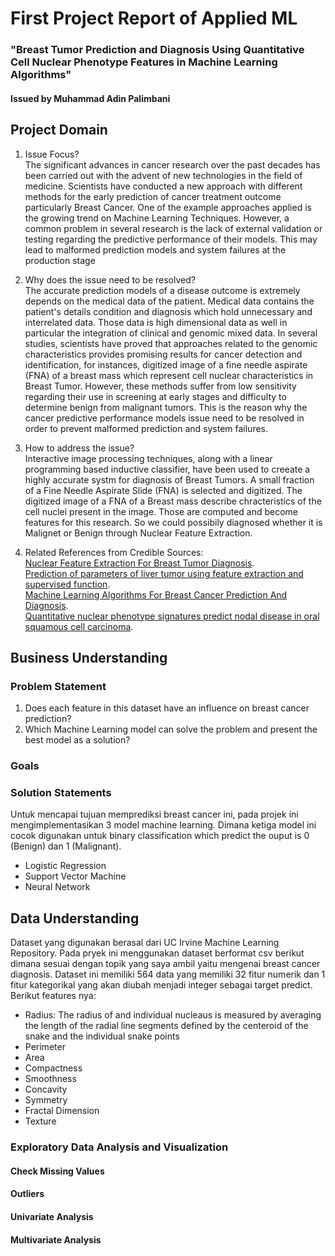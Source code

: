 # First Project Report of Applied ML
### "Breast Tumor Prediction and Diagnosis Using Quantitative Cell Nuclear Phenotype Features in Machine Learning Algorithms"
#### Issued by Muhammad Adin Palimbani
## Project Domain 
1. Issue Focus? <br>
The significant advances in cancer research over the past decades has been carried out with the advent of new technologies in the field of medicine. Scientists have conducted a new approach with different methods for the early prediction of cancer treatment outcome particularly Breast Cancer. One of the example approaches applied is the growing trend on Machine Learning Techniques. However, a common problem in several research is the lack of external validation or testing regarding the predictive performance of their models. This may lead to malformed prediction models and system failures at the production stage

2. Why does the issue need to be resolved? <br>
The accurate prediction models of a disease outcome is extremely depends on the medical data of the patient. Medical data contains the patient's details condition and diagnosis which hold unnecessary and interrelated data. Those data is high dimensional data as well in particular the integration of clinical and genomic mixed data. In several studies, scientists have proved that approaches related to the genomic characteristics provides promising results for cancer detection and identification, for instances, digitized image of a fine needle aspirate (FNA) of a breast mass which represent cell nuclear characteristics in Breast Tumor. However, these methods suffer from low sensitivity regarding their use in screening at early stages and difficulty to determine benign from malignant tumors. This is the reason why the cancer predictive performance models issue need to be resolved in order to prevent malformed prediction and system failures. 

3. How to address the issue? <br>
Interactive image processing techniques, along with a linear programming based inductive classifier, have been used to creeate a highly accurate systm for diagnosis of Breast Tumors. A small fraction of a Fine Needle Aspirate Slide (FNA) is selected and digitized. The digitized image of a FNA of a Breast mass describe chracteristics of the cell nuclei present in the image. Those are computed and become features for this research. So we could possibily diagnosed whether it is Malignet or Benign through Nuclear Feature Extraction.

4. Related References from Credible Sources: <br> 
[Nuclear Feature Extraction For Breast Tumor Diagnosis](https://minds.wisconsin.edu/bitstream/handle/1793/59692/TR1131.pdf;jsessionid=0449D8C1D78CAAB2BF57B76AABE87312?sequence=1). <br>
[Prediction of parameters of liver tumor using feature extraction and supervised function](https://www.sciencedirect.com/science/article/pii/S2665917422000204). <br>
[Machine Learning Algorithms For Breast Cancer Prediction And Diagnosis](https://www.sciencedirect.com/science/article/pii/S1877050921014629). <br>
[Quantitative nuclear phenotype signatures predict nodal disease in oral squamous cell carcinoma](https://www.ncbi.nlm.nih.gov/pmc/articles/PMC8568158/). <br>

## Business Understanding

### Problem Statement
1. Does each feature in this dataset have an influence on breast cancer prediction?
2. Which Machine Learning model can solve the problem and present the best model as a solution?

### Goals

### Solution Statements
Untuk mencapai tujuan memprediksi breast cancer ini, pada projek ini mengimplementasikan 3 model machine learning. Dimana ketiga model ini cocok digunakan untuk binary classification which predict the ouput is 0 (Benign) dan 1 (Malignant).
- Logistic Regression
- Support Vector Machine
- Neural Network

## Data Understanding
Dataset yang digunakan berasal dari UC Irvine Machine Learning Repository. Pada pryek ini menggunakan dataset berformat csv berikut dimana sesuai dengan topik yang saya ambil yaitu mengenai breast cancer diagnosis. Dataset ini memiliki 564 data yang memiliki 32 fitur numerik dan 1 fitur kategorikal yang akan diubah menjadi integer sebagai target predict. Berikut features nya:
- Radius: The radius of and individual nucleaus is measured by averaging the length of the radial line segments defined by the centeroid of the snake and the individual snake points
- Perimeter
- Area
- Compactness
- Smoothness
- Concavity
- Symmetry
- Fractal Dimension
- Texture

### Exploratory Data Analysis and Visualization 
#### Check Missing Values
#### Outliers
#### Univariate Analysis
#### Multivariate Analysis
####
